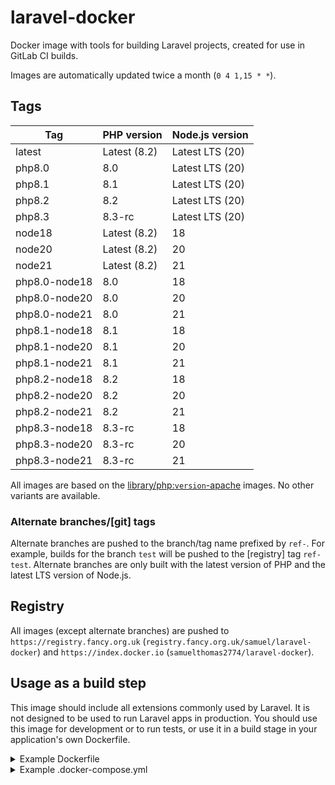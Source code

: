 laravel-docker
===

Docker image with tools for building Laravel projects, created for use in GitLab CI builds.

Images are automatically updated twice a month (`0 4 1,15 * *`).

Tags
---

Tag                 | PHP version   | Node.js version
--------------------|---------------|-------------------
latest              | Latest (8.2)  | Latest LTS (20)
php8.0              | 8.0           | Latest LTS (20)
php8.1              | 8.1           | Latest LTS (20)
php8.2              | 8.2           | Latest LTS (20)
php8.3              | 8.3-rc        | Latest LTS (20)
node18              | Latest (8.2)  | 18
node20              | Latest (8.2)  | 20
node21              | Latest (8.2)  | 21
php8.0-node18       | 8.0           | 18
php8.0-node20       | 8.0           | 20
php8.0-node21       | 8.0           | 21
php8.1-node18       | 8.1           | 18
php8.1-node20       | 8.1           | 20
php8.1-node21       | 8.1           | 21
php8.2-node18       | 8.2           | 18
php8.2-node20       | 8.2           | 20
php8.2-node21       | 8.2           | 21
php8.3-node18       | 8.3-rc        | 18
php8.3-node20       | 8.3-rc        | 20
php8.3-node21       | 8.3-rc        | 21

All images are based on the [library/php:`version`-apache](https://github.com/docker-library/php) images. No other variants are available.

### Alternate branches/\[git\] tags

Alternate branches are pushed to the branch/tag name prefixed by `ref-`. For example, builds for the branch `test` will be pushed to the \[registry\] tag `ref-test`. Alternate branches are only built with the latest version of PHP and the latest LTS version of Node.js.

Registry
---

All images (except alternate branches) are pushed to `https://registry.fancy.org.uk` (`registry.fancy.org.uk/samuel/laravel-docker`) and `https://index.docker.io` (`samuelthomas2774/laravel-docker`).

Usage as a build step
---

This image should include all extensions commonly used by Laravel. It is not designed to be used to run Laravel apps in production. You should use this image for development or to run tests, or use it in a build stage in your application's own Dockerfile.

<details><summary>Example Dockerfile</summary>

This Dockerfile updates the search path so you can run Artisan commands like `docker run --rm your-app-image artisan ...` (or `docker exec -it your-app-container artisan ...` to use an existing container).

```dockerfile
FROM registry.fancy.org.uk/samuel/laravel-docker:latest as build

WORKDIR /app
COPY . /app

# Install Composer dependencies
RUN composer install

# Compile all Blade and Twig templates and cache routes
RUN php artisan view:cache && \
    # Uncommect the next two lines if you are using TwigBridge
    # php artisan twig:lint && \
    # php artisan twig:cache && \
    php artisan route:cache

# Publish files from dependencies
# RUN php artisan telescope:publish
# RUN php artisan horizon:publish

# Build static files
# This is done in a separate stage so the image does not include node_modules
FROM build as build-frontend
RUN npm install
RUN npm run production

FROM php:8.2-apache

# Install required PHP extensions
# Only install extensions your app uses
RUN --mount=target=/usr/local/bin/install-php-extensions,source=/usr/local/bin/install-php-extensions,from=build \
    install-php-extensions pdo_mysql zip intl gd bz2 opcache gmp pcntl bcmath

# Enable the headers and rewrite Apache extensions
RUN a2enmod headers && \
    a2enmod rewrite

WORKDIR /app
ENV PATH=/app:$PATH

# Copy files from the build stage
COPY --from=build /app /app
COPY --from=build-frontend /app/public/build /app/public/build

# Link public directories and set file permissions
RUN rm -rf /var/www/html && \
    ln -s /app/public /var/www/html &&
    chown -R www-data:www-data /app/storage && \
    chown -R www-data:www-data /app/bootstrap/cache && \
    php artisan storage:link

# Run config:cache when starting the image
RUN echo "#!/bin/sh" > /usr/bin/docker-entrypoint.sh && \
    echo "php artisan config:cache" >> /usr/bin/docker-entrypoint.sh && \
    echo "exec \$@" >> /usr/bin/docker-entrypoint.sh && \
    chmod +x /usr/bin/docker-entrypoint.sh

VOLUME /app/storage

ENTRYPOINT [ "/usr/bin/docker-entrypoint.sh" ]
CMD [ "apache2-foreground" ]
```

</details>

<details><summary>Example .docker-compose.yml</summary>

```yaml
version: '3'

services:
  db:
    image: mysql
    restart: unless-stopped
    environment:
      MYSQL_DATABASE: laravel
      MYSQL_USER: laravel
      MYSQL_PASSWORD: laravel
      MYSQL_ROOT_PASSWORD: laravel
    networks:
      - internal
    volumes:
      - mysql-data:/var/lib/mysql

  redis:
    image: redis:alpine
    restart: unless-stopped
    networks:
      - internal
    volumes:
      - redis-data:/data

  web:
    build: .
    restart: unless-stopped
    env_file: .env
    depends_on:
      - db
      - redis
    networks:
      - default
      - internal
    ports:
      # [address]:[port]:80
      - "127.0.0.1:8080:80"
    volumes:
      - app-storage:/app/storage

  # Remove this service and uncomment the horizon service if you are using Laravel Horizon
  queue-worker:
    build: .
    restart: unless-stopped
    command: artisan queue:work
    env_file: .env
    deploy:
      mode: replicated
      replicas: 8
    depends_on:
      - db
      - redis
    networks:
      - default
      - internal
    volumes:
      - app-storage:/app/storage

  # horizon:
  #   build: .
  #   restart: unless-stopped
  #   command: artisan horizon
  #   env_file: .env
  #   depends_on:
  #     - db
  #     - redis
  #   networks:
  #     - default
  #     - internal
  #   volumes:
  #     - app-storage:/app/storage

  scheduler:
    build: .
    restart: unless-stopped
    command: |
      echo "while [ true ]
      do
          ./artisan schedule:run --verbose --no-interaction &
          sleep 60
      done" | bash
    env_file: .env
    depends_on:
      - db
      - redis
    networks:
      - default
      - internal
    volumes:
      - app-storage:/app/storage

volumes:
  mysql-data:
  redis-data:
  app-storage:

networks:
  internal:
    internal: true
```

</details>
